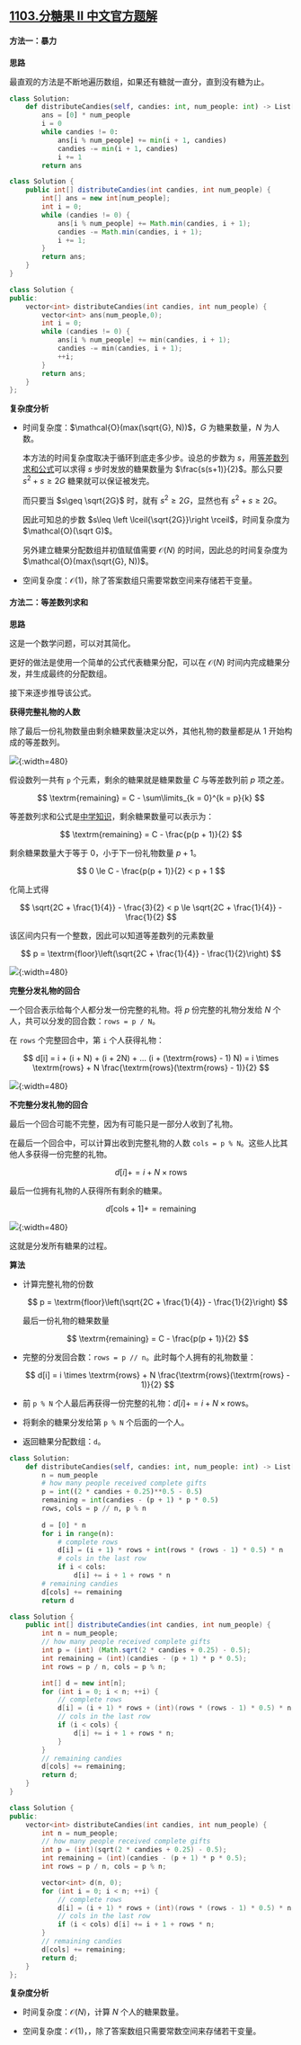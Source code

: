## [1103.分糖果 II 中文官方题解](https://leetcode.cn/problems/distribute-candies-to-people/solutions/100000/fen-tang-guo-ii-by-leetcode-solution)
#### 方法一：暴力
**思路**

最直观的方法是不断地遍历数组，如果还有糖就一直分，直到没有糖为止。

```Python [sol1-Python3]
class Solution:
    def distributeCandies(self, candies: int, num_people: int) -> List[int]:
        ans = [0] * num_people
        i = 0
        while candies != 0:
            ans[i % num_people] += min(i + 1, candies)
            candies -= min(i + 1, candies)
            i += 1
        return ans
```
```Java [sol1-Java]
class Solution {
    public int[] distributeCandies(int candies, int num_people) {
        int[] ans = new int[num_people];
        int i = 0;
        while (candies != 0) {
            ans[i % num_people] += Math.min(candies, i + 1);
            candies -= Math.min(candies, i + 1);
            i += 1;
        }
        return ans;
    }
}
```
```C++ [sol1-C++]
class Solution {
public:
    vector<int> distributeCandies(int candies, int num_people) {
        vector<int> ans(num_people,0);
        int i = 0;
        while (candies != 0) {
            ans[i % num_people] += min(candies, i + 1);
            candies -= min(candies, i + 1);
            ++i;
        }
        return ans;
    }
};
```

**复杂度分析**

* 时间复杂度：$\mathcal{O}(max(\sqrt{G}, N))$，$G$ 为糖果数量，$N$ 为人数。

  本方法的时间复杂度取决于循环到底走多少步。设总的步数为 $s$，用[等差数列求和公式](https://baike.baidu.com/item/%E7%AD%89%E5%B7%AE%E6%95%B0%E5%88%97%E6%B1%82%E5%92%8C%E5%85%AC%E5%BC%8F/7527418)可以求得 $s$ 步时发放的糖果数量为 $\frac{s(s+1)}{2}$。那么只要 $s^2+s\geq 2G$ 糖果就可以保证被发完。

  而只要当 $s\geq \sqrt{2G}$ 时，就有 $s^2\geq 2G$，显然也有 $s^2+s\geq 2G$。

  因此可知总的步数 $s\leq \left \lceil{\sqrt{2G}}\right \rceil$，时间复杂度为 $\mathcal{O}(\sqrt G)$。

  另外建立糖果分配数组并初值赋值需要 $\mathcal{O}(N)$ 的时间，因此总的时间复杂度为 $\mathcal{O}(max(\sqrt{G}, N))$。

* 空间复杂度：$\mathcal{O}(1)$，除了答案数组只需要常数空间来存储若干变量。

#### 方法二：等差数列求和

**思路**

这是一个数学问题，可以对其简化。

更好的做法是使用一个简单的公式代表糖果分配，可以在 $\mathcal{O}(N)$ 时间内完成糖果分发，并生成最终的分配数组。

接下来逐步推导该公式。

**获得完整礼物的人数**

除了最后一份礼物数量由剩余糖果数量决定以外，其他礼物的数量都是从 1 开始构成的等差数列。

![](https://pic.leetcode-cn.com/Figures/1103/arithmeti.png){:width=480}

假设数列一共有 `p` 个元素，剩余的糖果就是糖果数量 $C$ 与等差数列前 $p$ 项之差。

$$
\textrm{remaining} = C - \sum\limits_{k = 0}^{k = p}{k}
$$

等差数列求和公式是[中学知识](https://baike.baidu.com/item/%E7%AD%89%E5%B7%AE%E6%95%B0%E5%88%97%E6%B1%82%E5%92%8C%E5%85%AC%E5%BC%8F/7527418)，剩余糖果数量可以表示为：

$$
\textrm{remaining} = C - \frac{p(p + 1)}{2}
$$

剩余糖果数量大于等于 $0$，小于下一份礼物数量 $p + 1$。

$$
0 \le C - \frac{p(p + 1)}{2} < p + 1
$$

化简上式得

$$
\sqrt{2C + \frac{1}{4}} - \frac{3}{2} < p \le \sqrt{2C + \frac{1}{4}} - \frac{1}{2}
$$

该区间内只有一个整数，因此可以知道等差数列的元素数量

$$
p = \textrm{floor}\left(\sqrt{2C + \frac{1}{4}} - \frac{1}{2}\right)
$$

![](https://pic.leetcode-cn.com/Figures/1103/number.png){:width=480}

**完整分发礼物的回合**

一个回合表示给每个人都分发一份完整的礼物。将 $p$ 份完整的礼物分发给 $N$ 个人，共可以分发的回合数：`rows = p / N`。

在 `rows` 个完整回合中，第 `i` 个人获得礼物：

$$
d[i] = i + (i + N) + (i + 2N) + ... (i + (\textrm{rows} - 1) N) = 
i \times \textrm{rows} + N \frac{\textrm{rows}(\textrm{rows} - 1)}{2}
$$

![](https://pic.leetcode-cn.com/Figures/1103/complete.png){:width=480}

**不完整分发礼物的回合**

最后一个回合可能不完整，因为有可能只是一部分人收到了礼物。

在最后一个回合中，可以计算出收到完整礼物的人数 `cols = p % N`。这些人比其他人多获得一份完整的礼物。

$$
d[i] += i + N \times \textrm{rows}
$$

最后一位拥有礼物的人获得所有剩余的糖果。

$$
d[\textrm{cols} + 1] += \textrm{remaining}
$$

![](https://pic.leetcode-cn.com/Figures/1103/incomplete.png){:width=480}

这就是分发所有糖果的过程。

**算法**

- 计算完整礼物的份数

    $$
    p = \textrm{floor}\left(\sqrt{2C + \frac{1}{4}} - \frac{1}{2}\right)
    $$

    最后一份礼物的糖果数量

    $$
    \textrm{remaining} = C - \frac{p(p + 1)}{2}
    $$

- 完整的分发回合数：`rows = p // n`。此时每个人拥有的礼物数量：

    $$
    d[i] = i \times \textrm{rows} + N \frac{\textrm{rows}(\textrm{rows} - 1)}{2}
    $$

- 前 `p % N` 个人最后再获得一份完整的礼物：$d[i] += i + N \times \textrm{rows}$。

- 将剩余的糖果分发给第 `p % N` 个后面的一个人。

- 返回糖果分配数组：`d`。

```Python [sol2-Python3]
class Solution:
    def distributeCandies(self, candies: int, num_people: int) -> List[int]:
        n = num_people
        # how many people received complete gifts
        p = int((2 * candies + 0.25)**0.5 - 0.5) 
        remaining = int(candies - (p + 1) * p * 0.5)
        rows, cols = p // n, p % n
        
        d = [0] * n
        for i in range(n):
            # complete rows
            d[i] = (i + 1) * rows + int(rows * (rows - 1) * 0.5) * n
            # cols in the last row
            if i < cols:
                d[i] += i + 1 + rows * n
        # remaining candies        
        d[cols] += remaining
        return d
```

```Java [sol2-Java]
class Solution {
    public int[] distributeCandies(int candies, int num_people) {
        int n = num_people;
        // how many people received complete gifts
        int p = (int) (Math.sqrt(2 * candies + 0.25) - 0.5);
        int remaining = (int)(candies - (p + 1) * p * 0.5);
        int rows = p / n, cols = p % n;

        int[] d = new int[n];
        for (int i = 0; i < n; ++i) {
            // complete rows
            d[i] = (i + 1) * rows + (int)(rows * (rows - 1) * 0.5) * n;
            // cols in the last row
            if (i < cols) {
                d[i] += i + 1 + rows * n;
            }
        }
        // remaining candies        
        d[cols] += remaining;
        return d;
    }
}
```

```C++ [sol2-C++]
class Solution {
public:
    vector<int> distributeCandies(int candies, int num_people) {
        int n = num_people;
        // how many people received complete gifts
        int p = (int)(sqrt(2 * candies + 0.25) - 0.5);
        int remaining = (int)(candies - (p + 1) * p * 0.5);
        int rows = p / n, cols = p % n;

        vector<int> d(n, 0);
        for (int i = 0; i < n; ++i) {
            // complete rows
            d[i] = (i + 1) * rows + (int)(rows * (rows - 1) * 0.5) * n;
            // cols in the last row
            if (i < cols) d[i] += i + 1 + rows * n;
        }
        // remaining candies 
        d[cols] += remaining;
        return d;
    }
};
```
**复杂度分析**

* 时间复杂度：$\mathcal{O}(N)$，计算 $N$ 个人的糖果数量。

* 空间复杂度：$\mathcal{O}(1)$，，除了答案数组只需要常数空间来存储若干变量。
